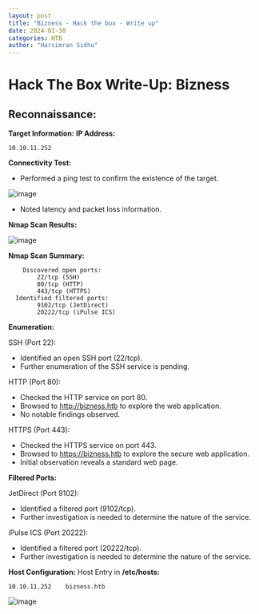 ```yaml
---
layout: post
title: "Bizness - Hack the box - Write up"
date: 2024-01-30
categories: HTB
author: "Harsimran Sidhu"
---
```


# Hack The Box Write-Up: Bizness

## Reconnaissance:
**Target Information:**
**IP Address:** 

    10.10.11.252

**Connectivity Test:**
- Performed a ping test to confirm the existence of the target.

![image](https://github.com/PKHarsimran/PKHarsimran.github.io/assets/22066581/e7d44535-2026-4b2c-aeaf-b691b4282427)

- Noted latency and packet loss information.

**Nmap Scan Results:**

![image](https://github.com/PKHarsimran/PKHarsimran.github.io/assets/22066581/e33bb5e0-74d2-4bcd-9c01-c2c16a444b5c)

**Nmap Scan Summary:**

        Discovered open ports:
            22/tcp (SSH)
            80/tcp (HTTP)
            443/tcp (HTTPS)
      Identified filtered ports:
            9102/tcp (JetDirect)
            20222/tcp (iPulse ICS)

**Enumeration:**

SSH (Port 22):
- Identified an open SSH port (22/tcp).
- Further enumeration of the SSH service is pending.

HTTP (Port 80):
- Checked the HTTP service on port 80.
- Browsed to http://bizness.htb to explore the web application.
- No notable findings observed.

HTTPS (Port 443):
- Checked the HTTPS service on port 443.
- Browsed to https://bizness.htb to explore the secure web application.
- Initial observation reveals a standard web page.

**Filtered Ports:**

JetDirect (Port 9102):
- Identified a filtered port (9102/tcp).
- Further investigation is needed to determine the nature of the service.

iPulse ICS (Port 20222):
- Identified a filtered port (20222/tcp).
- Further investigation is needed to determine the nature of the service.

**Host Configuration:**
Host Entry in **/etc/hosts:**

    10.10.11.252    bizness.htb
![image](https://github.com/PKHarsimran/PKHarsimran.github.io/assets/22066581/dfcd9362-f589-4960-a41c-389ecbb97280)

 
